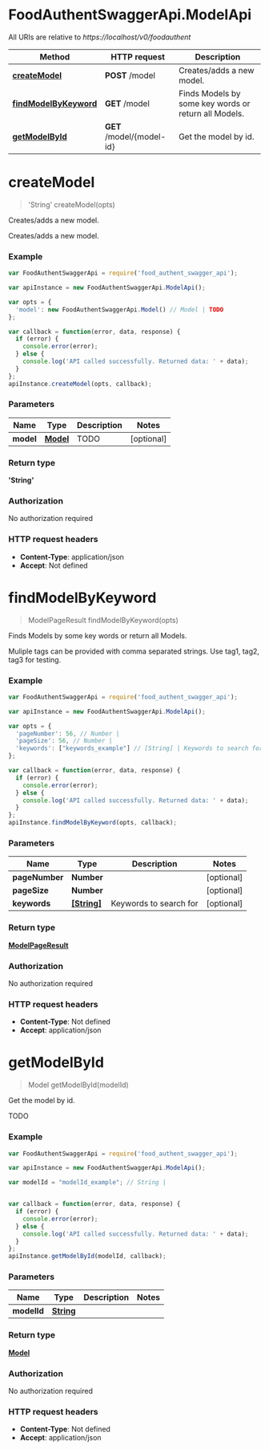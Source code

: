 # FoodAuthentSwaggerApi.ModelApi

All URIs are relative to *https://localhost/v0/foodauthent*

Method | HTTP request | Description
------------- | ------------- | -------------
[**createModel**](ModelApi.md#createModel) | **POST** /model | Creates/adds a new model.
[**findModelByKeyword**](ModelApi.md#findModelByKeyword) | **GET** /model | Finds Models by some key words or return all Models.
[**getModelById**](ModelApi.md#getModelById) | **GET** /model/{model-id} | Get the model by id.


<a name="createModel"></a>
# **createModel**
> &#39;String&#39; createModel(opts)

Creates/adds a new model.

Creates/adds a new model.

### Example
```javascript
var FoodAuthentSwaggerApi = require('food_authent_swagger_api');

var apiInstance = new FoodAuthentSwaggerApi.ModelApi();

var opts = { 
  'model': new FoodAuthentSwaggerApi.Model() // Model | TODO
};

var callback = function(error, data, response) {
  if (error) {
    console.error(error);
  } else {
    console.log('API called successfully. Returned data: ' + data);
  }
};
apiInstance.createModel(opts, callback);
```

### Parameters

Name | Type | Description  | Notes
------------- | ------------- | ------------- | -------------
 **model** | [**Model**](Model.md)| TODO | [optional] 

### Return type

**&#39;String&#39;**

### Authorization

No authorization required

### HTTP request headers

 - **Content-Type**: application/json
 - **Accept**: Not defined

<a name="findModelByKeyword"></a>
# **findModelByKeyword**
> ModelPageResult findModelByKeyword(opts)

Finds Models by some key words or return all Models.

Muliple tags can be provided with comma separated strings. Use tag1, tag2, tag3 for testing.

### Example
```javascript
var FoodAuthentSwaggerApi = require('food_authent_swagger_api');

var apiInstance = new FoodAuthentSwaggerApi.ModelApi();

var opts = { 
  'pageNumber': 56, // Number | 
  'pageSize': 56, // Number | 
  'keywords': ["keywords_example"] // [String] | Keywords to search for
};

var callback = function(error, data, response) {
  if (error) {
    console.error(error);
  } else {
    console.log('API called successfully. Returned data: ' + data);
  }
};
apiInstance.findModelByKeyword(opts, callback);
```

### Parameters

Name | Type | Description  | Notes
------------- | ------------- | ------------- | -------------
 **pageNumber** | **Number**|  | [optional] 
 **pageSize** | **Number**|  | [optional] 
 **keywords** | [**[String]**](String.md)| Keywords to search for | [optional] 

### Return type

[**ModelPageResult**](ModelPageResult.md)

### Authorization

No authorization required

### HTTP request headers

 - **Content-Type**: Not defined
 - **Accept**: application/json

<a name="getModelById"></a>
# **getModelById**
> Model getModelById(modelId)

Get the model by id.

TODO

### Example
```javascript
var FoodAuthentSwaggerApi = require('food_authent_swagger_api');

var apiInstance = new FoodAuthentSwaggerApi.ModelApi();

var modelId = "modelId_example"; // String | 


var callback = function(error, data, response) {
  if (error) {
    console.error(error);
  } else {
    console.log('API called successfully. Returned data: ' + data);
  }
};
apiInstance.getModelById(modelId, callback);
```

### Parameters

Name | Type | Description  | Notes
------------- | ------------- | ------------- | -------------
 **modelId** | [**String**](.md)|  | 

### Return type

[**Model**](Model.md)

### Authorization

No authorization required

### HTTP request headers

 - **Content-Type**: Not defined
 - **Accept**: application/json

